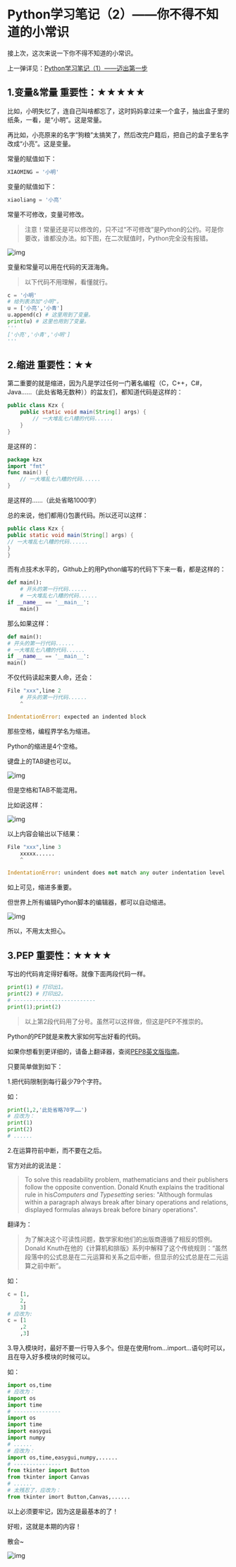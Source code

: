 # Python学习笔记（2）——你不得不知道的小常识

接上次，这次来说一下你不得不知道的小常识。

上一弹详见：[Python学习笔记（1）——迈出第一步](1.md)

## 1.变量&常量 重要性：★★★★★

比如，小明失忆了，连自己叫啥都忘了，这时妈妈拿过来一个盒子，抽出盒子里的纸条，一看，是“小明”。这是常量。

再比如，小亮原来的名字“狗粮”太搞笑了，然后改完户籍后，把自己的盒子里名字改成“小亮”。这是变量。

常量的赋值如下：

```python
XIAOMING = '小明'
```

变量的赋值如下：

```python
xiaoliang = '小亮'
```

常量不可修改，变量可修改。

> 注意！常量还是可以修改的，只不过“不可修改”是Python的公约。可是你要改，谁都没办法。如下图，在二次赋值时，Python完全没有报错。

![img](https://pic2.zhimg.com/80/v2-49e5cbd665c4346be991f99bc669f571_720w.jpg)

变量和常量可以用在代码的天涯海角。

> 以下代码不用理解，看懂就行。

```python
c = '小明'
# 给列表添加"小明"。
u = ['小亮','小青']
u.append(c) # 这里用到了变量。
print(u) # 这里也用到了变量。
'''
['小亮','小青','小明']
'''
```

## 2.缩进 重要性：★★

第二重要的就是缩进，因为凡是学过任何一门著名编程（C，C++，C#，Java......（此处省略无数种））的盆友们，都知道代码是这样的：

```java
public class Kzx {
    public static void main(String[] args) {
        // 一大堆乱七八糟的代码......
    }
}
```

是这样的：

```go
package kzx
import "fmt"
func main() {
    // 一大堆乱七八糟的代码......
}
```

是这样的......（此处省略1000字）

总的来说，他们都用{}包裹代码。所以还可以这样：

```java
public class Kzx {
public static void main(String[] args) {
// 一大堆乱七八糟的代码......
}
}
```

而有点技术水平的，Github上的用Python编写的代码下下来一看，都是这样的：

```python
def main():
    # 开头的第一行代码......
    # 一大堆乱七八糟的代码......
if __name__ == '__main__':
    main()
```

那么如果这样：

```python
def main():
# 开头的第一行代码......
# 一大堆乱七八糟的代码......
if __name__ == '__main__':
main()
```

不仅代码读起来要人命，还会：

```python
File "xxx",line 2
    # 开头的第一行代码......
    ^

IndentationError: expected an indented block
```

那些空格，编程界学名为缩进。

Python的缩进是4个空格。

键盘上的TAB键也可以。

![img](https://pic3.zhimg.com/80/v2-600cb2f96668cfdeb2618d3da1ffff92_720w.jpg)

但是空格和TAB不能混用。

比如说这样：

![img](https://pic4.zhimg.com/80/v2-e12e5f3cd79c70cd20885384d72444ef_720w.jpg)

以上内容会输出以下结果：

```python
File "xxx",line 3
    xxxxx......
    ^

IndentationError: unindent does not match any outer indentation level
```

如上可见，缩进多重要。

但世界上所有编辑Python脚本的编辑器，都可以自动缩进。

![img](https://pic4.zhimg.com/v2-e9bf5942d5727b60933ac21dcbc67f9f_b.webp)

所以，不用太太担心。

## 3.PEP 重要性：★★★★

写出的代码肯定得好看呀。就像下面两段代码一样。

```python
print(1) # 打印出1。
print(2) # 打印出2。
# --------------------------
print(1);print(2)
```

> 以上第2段代码用了分号。虽然可以这样做，但这是PEP不推崇的。

Python的PEP就是来教大家如何写出好看的代码。

如果你想看到更详细的，请备上翻译器，查阅[PEP8英文版指南](https://link.zhihu.com/?target=https%3A//www.python.org/dev/peps/pep-0008/)。

只要简单做到如下：

1.把代码限制到每行最少79个字符。

如：

```python
print(1,2,'此处省略70字……')
# 应改为：
print(1)
print(2)
# ......
```

2.在运算符前中断，而不要在之后。

官方对此的说法是：

> To solve this readability problem, mathematicians and their publishers follow the opposite convention. Donald Knuth explains the traditional rule in his*Computers and Typesetting* series: "Although formulas within a paragraph always break after binary operations and relations, displayed formulas always break before binary operations".

翻译为：

> 为了解决这个可读性问题，数学家和他们的出版商遵循了相反的惯例。Donald Knuth在他的《计算机和排版》系列中解释了这个传统规则：“虽然段落中的公式总是在二元运算和关系之后中断，但显示的公式总是在二元运算之前中断”。

如：

```python
c = [1,
    2,
    3]
# 应改为:
c = [1
    ,2
    ,3]
```

3.导入模块时，最好不要一行导入多个。但是在使用from...import...语句时可以，且在导入好多模块的时候可以。

如：

```python
import os,time
# 应改为：
import os
import time
# ---------------
import os
import time
import easygui
import numpy
# ......
# 应改为：
import os,time,easygui,numpy,......
# ---------------
from tkinter import Button
from tkinter import Canvas
# ......
# 太残忍了，应改为：
from tkinter imort Button,Canvas,......
```

以上必须要牢记，因为这是最基本的了！



好啦，这就是本期的内容！

散会~

![img](https://pic1.zhimg.com/80/v2-36202fd521f30e7b74a4c2093fa128ec_720w.jpg)
